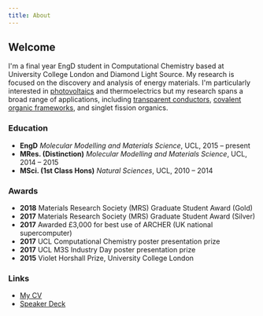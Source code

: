 ```yaml
---
title: About
---
```


## Welcome

I'm a final year EngD student in Computational Chemistry based at University
College London and Diamond Light Source. My research is focused on the
discovery and analysis of energy materials. I'm particularly interested in
[photovoltaics](http://pubs.rsc.org/en/Content/ArticleLanding/2017/CC/C6CC06475B)
and thermoelectrics but my research spans a broad range of applications, including
[transparent conductors](http://pubs.rsc.org/en/Content/ArticleLanding/2016/TC/C5TC04089B),
[covalent organic frameworks](http://pubs.rsc.org/en/Content/ArticleLanding/2016/CC/C6CC03895F),
and singlet fission organics.


### Education

 - **EngD** *Molecular Modelling and Materials Science*, UCL, 2015 – present
 - **MRes. (Distinction)** *Molecular Modelling and Materials Science*, UCL, 2014 – 2015
 - **MSci. (1st Class Hons)** *Natural Sciences*, UCL, 2010 – 2014


### Awards

 - **2018** Materials Research Society (MRS) Graduate Student Award (Gold)
 - **2017** Materials Research Society (MRS) Graduate Student Award (Silver)
 - **2017** Awarded £3,000 for best use of ARCHER (UK national supercomputer)
 - **2017** UCL Computational Chemistry poster presentation prize
 - **2017** UCL M3S Industry Day poster presentation prize
 - **2015** Violet Horshall Prize, University College London

### Links
 - [My CV](assets/docs/Alex_Ganose_CV.pdf)
 - [Speaker Deck](https://speakerdeck.com/utf)
